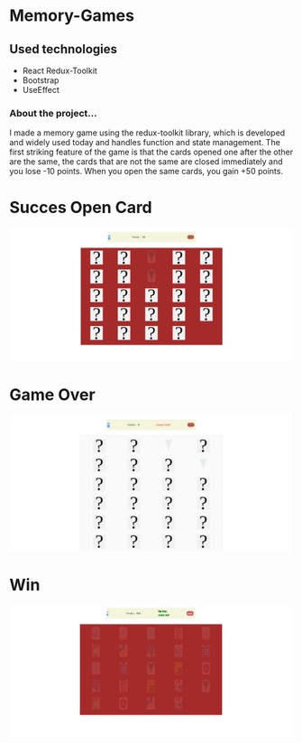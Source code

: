 # Memory-Games

<h2>Used technologies</h2>
<ul>
    <li>React Redux-Toolkit</li>
    <li>Bootstrap</li>
    <li>UseEffect</li>


 
 
</ul>
<h3>About the project...</h3>
<p>
    I made a memory game using the redux-toolkit library, which is developed and widely used today and handles function and state management. The first striking feature of the game is that the cards opened one after the other are the same, the cards that are not the same are closed immediately and you lose -10 points. When you open the same cards, you gain +50 points.
 
</p>



  <div>
    <h1>Succes Open Card</h1>
    <img src="https://github.com/nurullhkrds/react/blob/main/image/m2.png" />
  </div>

  <div>
    <h1>Game Over</h1>
    <img src="https://github.com/nurullhkrds/react/blob/main/image/m3.png" />
  </div>

  <div>
    <h1>Win</h1>
    <img src="https://github.com/nurullhkrds/react/blob/main/image/m4.png" />
  </div>

 
</div>
